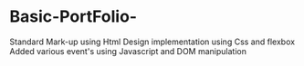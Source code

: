 # Basic-PortFolio-
Standard Mark-up using Html Design implementation using Css and flexbox Added various event's using Javascript and DOM manipulation
